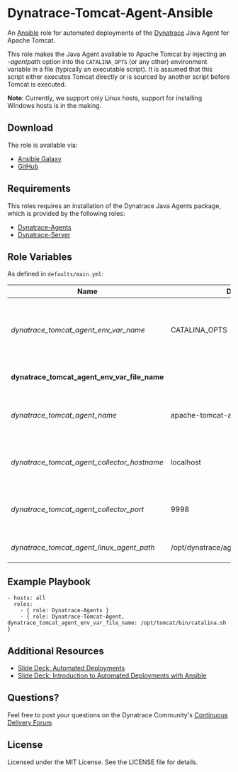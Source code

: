 # Dynatrace-Tomcat-Agent-Ansible

An [Ansible](http://www.ansible.com) role for automated deployments of the [Dynatrace](http://www.bit.ly/dttrial) Java Agent for Apache Tomcat.

This role makes the Java Agent available to Apache Tomcat by injecting an *-agentpath* option into the ```CATALINA_OPTS``` (or any other) environment variable in a file (typically an executable script). It is assumed that this script either executes Tomcat directly or is sourced by another script before Tomcat is executed.

**Note**: Currently, we support only Linux hosts, support for installing Windows hosts is in the making.

## Download

The role is available via:

- [Ansible Galaxy](https://galaxy.ansible.com/list#/roles/2654)
- [GitHub](https://github.com/Dynatrace/Dynatrace-Tomcat-Agent-Ansible)

## Requirements

This roles requires an installation of the Dynatrace Java Agents package, which is provided by the following roles:

- [Dynatrace-Agents](https://galaxy.ansible.com/list#/roles/2620)
- [Dynatrace-Server](https://galaxy.ansible.com/list#/roles/2623)

## Role Variables

As defined in ```defaults/main.yml```:

| Name                                        | Default                                  | Description |
|---------------------------------------------|------------------------------------------|-------------|
| *dynatrace_tomcat_agent_env_var_name*       | CATALINA_OPTS                            | The name of the environment variable to be used for Agent injection. |
| **dynatrace_tomcat_agent_env_var_file_name** |                                         | The name of the file to be modified. |
| *dynatrace_tomcat_agent_name*               | apache-tomcat-agent                      | The name of the Java Agent as it appears in Dynatrace. |
| *dynatrace_tomcat_agent_collector_hostname* | localhost                                | The location of the collector the Agent shall connect to. |
| *dynatrace_tomcat_agent_collector_port*     | 9998                                     | The port on the collector the Agent shall connect to. |
| *dynatrace_tomcat_agent_linux_agent_path*   | /opt/dynatrace/agent/lib64/libdtagent.so | The path to the Agent libary. |

## Example Playbook

	- hosts: all
	  roles:
	    - { role: Dynatrace-Agents }
	    - { role: Dynatrace-Tomcat-Agent, dynatrace_tomcat_agent_env_var_file_name: /opt/tomcat/bin/catalina.sh }

## Additional Resources

- [Slide Deck: Automated Deployments](http://slideshare.net/MartinEtmajer/automated-deployments-slide-share)
- [Slide Deck: Introduction to Automated Deployments with Ansible](http://www.slideshare.net/MartinEtmajer/introduction-to-automated-deployments-with-ansible)

## Questions?

Feel free to post your questions on the Dynatrace Community's [Continuous Delivery Forum](https://community.dynatrace.com/community/pages/viewpage.action?pageId=46628921).

## License

Licensed under the MIT License. See the LICENSE file for details.
